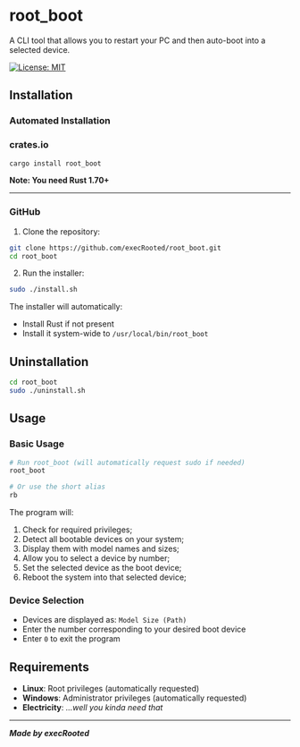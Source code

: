 # root_boot

A CLI tool that allows you to restart your PC and then auto-boot into a selected device.

[![License: MIT](https://img.shields.io/badge/License-MIT-yellow.svg)](https://opensource.org/licenses/MIT)


## Installation

### Automated Installation

### crates.io
```bash
cargo install root_boot
```
**Note: You need Rust 1.70+**

---

### GitHub

1. Clone the repository:
```bash
git clone https://github.com/execRooted/root_boot.git
cd root_boot
```

2. Run the installer:
```bash
sudo ./install.sh
```

The installer will automatically:
- Install Rust if not present
- Install it system-wide to `/usr/local/bin/root_boot`


## Uninstallation

```bash
cd root_boot
sudo ./uninstall.sh
```

## Usage

### Basic Usage

```bash
# Run root_boot (will automatically request sudo if needed)
root_boot

# Or use the short alias
rb
```

The program will:
1. Check for required privileges;
2. Detect all bootable devices on your system;
3. Display them with model names and sizes;
4. Allow you to select a device by number;
5. Set the selected device as the boot device;
6. Reboot the system into that selected device;

### Device Selection

- Devices are displayed as: `Model Size (Path)`
- Enter the number corresponding to your desired boot device
- Enter `0` to exit the program

## Requirements

- **Linux**: Root privileges (automatically requested)
- **Windows**: Administrator privileges (automatically requested)
- **Electricity**: *...well you kinda need that*


---

***Made by execRooted***